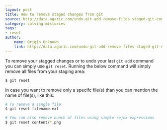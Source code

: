 ```yaml
---
layout: post
title: How to remove staged changes from git
source: http://data.agaric.com/undo-git-add-remove-files-staged-git-commit
category: solving-mistories
tags:
- reset
author: 
    name: Origin Unknown
    link: http://data.agaric.com/undo-git-add-remove-files-staged-git-commit
---
```

To remove your stagged changes or to undo your last `git add` command you can simply use `git reset`. Running the below command will simply remove all files from your staging area:

```bash
$ git reset
```

In case you want to remove only a specifc file(s) than you can mention the name of file(s), like this:

```bash
# To remove a single file
$ git reset filename.ext

# You can also remove bunch of files using simple rejex expressions
$ git reset content/*.png
```
